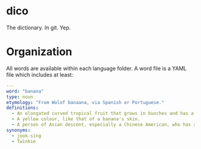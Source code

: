 # dico

The dictionary. In git. Yep.


# Organization

All words are available within each language folder.
A word file is a YAML file which includes at least:

```yaml
---
word: "banana"
type: noun
etymology: "From Wolof banaana, via Spanish or Portuguese."
definitions:
  - An elongated curved tropical fruit that grows in bunches and has a creamy flesh and a smooth skin.
  - A yellow colour, like that of a banana's skin.
  - A person of Asian descent, especially a Chinese American, who has assimilated into Western culture or married a Caucasian (from the "yellow" outside and "white" inside). Compare coconut (“assimilated Hispanic or Black”) or Oreo (“Black person who is "black outside" and "white inside"”).
synonyms:
  - jook-sing
  - Twinkie
```
